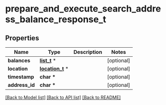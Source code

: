 # prepare_and_execute_search_address_balance_response_t

## Properties
Name | Type | Description | Notes
------------ | ------------- | ------------- | -------------
**balances** | [**list_t**](prepare_and_execute_balance_details.md) \* |  | [optional] 
**location** | [**location_t**](location.md) \* |  | [optional] 
**timestamp** | **char \*** |  | [optional] 
**address_id** | **char \*** |  | [optional] 

[[Back to Model list]](../README.md#documentation-for-models) [[Back to API list]](../README.md#documentation-for-api-endpoints) [[Back to README]](../README.md)


